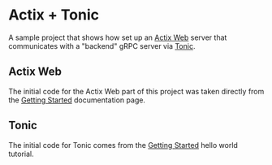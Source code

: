# Actix + Tonic

A sample project that shows how set up an [Actix
Web](https://github.com/actix/actix-web) server that communicates with a
"backend" gRPC server via [Tonic](https://github.com/hyperium/tonic).

## Actix Web

The initial code for the Actix Web part of this project was taken directly from
the [Getting Started](https://actix.rs/docs/getting-started/) documentation
page.

## Tonic

The initial code for Tonic comes from the [Getting
Started](https://github.com/hyperium/tonic/blob/master/examples/helloworld-tutorial.md)
hello world tutorial.
